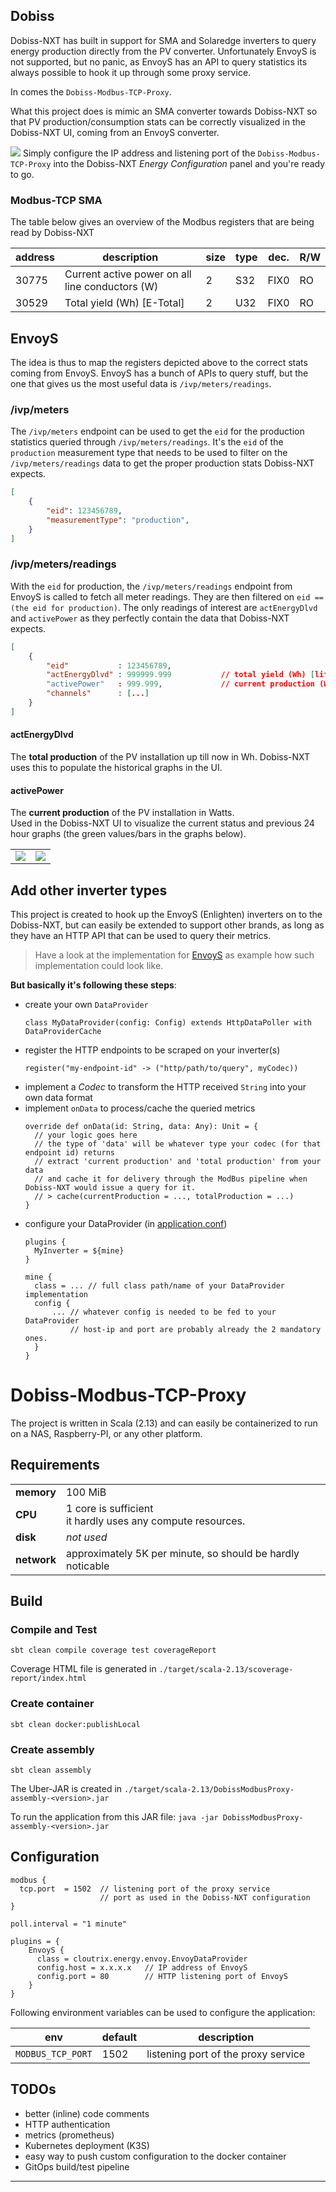 ## Dobiss

Dobiss-NXT has built in support for SMA and Solaredge inverters to query energy production directly from the PV converter.
Unfortunately EnvoyS is not supported, but no panic, as EnvoyS has an API to query statistics its always possible to
hook it up through some proxy service.

In comes the `Dobiss-Modbus-TCP-Proxy`.

What this project does is mimic an SMA converter towards Dobiss-NXT so that PV production/consumption stats
can be correctly visualized in the Dobiss-NXT UI, coming from an EnvoyS converter.

![](assets/dobiss-config.png)
Simply configure the IP address and listening port of the `Dobiss-Modbus-TCP-Proxy` into the Dobiss-NXT _Energy Configuration_
panel and you're ready to go.

### Modbus-TCP SMA

The table below gives an overview of the Modbus registers that are being read by Dobiss-NXT

| address | description                                      | size | type | dec. |R/W |
|---------|--------------------------------------------------|------|------|------|----|
| 30775   | Current active power on all line conductors (W)  | 2    | S32  | FIX0 | RO |
| 30529   | Total yield (Wh) [E-Total]                       | 2    | U32  | FIX0 | RO |

## EnvoyS

The idea is thus to map the registers depicted above to the correct stats coming from EnvoyS.
EnvoyS has a bunch of APIs to query stuff, but the one that gives us the most useful data is `/ivp/meters/readings`.

### /ivp/meters

The `/ivp/meters` endpoint can be used to get the `eid` for the production statistics queried through `/ivp/meters/readings`.
It's the `eid` of the `production` measurement type that needs to be used to filter on the `/ivp/meters/readings` data to get
the proper production stats Dobiss-NXT expects.

``` json
[
    {
        "eid": 123456789,
        "measurementType": "production",
    }
]
```

### /ivp/meters/readings

With the `eid` for production, the `/ivp/meters/readings` endpoint from EnvoyS is called to fetch all meter readings.
They are then filtered on `eid == (the eid for production)`.
The only readings of interest are `actEnergyDlvd` and `activePower` as they perfectly contain the data that Dobiss-NXT expects.

``` json
[
    {
        "eid"           : 123456789,
        "actEnergyDlvd" : 999999.999           // total yield (Wh) [lifetime]
        "activePower"   : 999.999,             // current production (W)
        "channels"      : [...]
    }
]
```

#### actEnergyDlvd
The **total production** of the PV installation up till now in Wh.
Dobiss-NXT uses this to populate the historical graphs in the UI.

#### activePower
The **current production** of the PV installation in Watts.  
Used in the Dobiss-NXT UI to visualize the current status and previous 24 hour graphs (the green values/bars in the graphs below).

|                                         |                                     |
| --------------------------------------- | ----------------------------------- |
|![](assets/dobiss-energy-ui-current.png) | ![](assets/dobiss-energy-ui-24h.png)|

## Add other inverter types

This project is created to hook up the EnvoyS (Enlighten) inverters on to the Dobiss-NXT, but can easily be extended
to support other brands, as long as they have an HTTP API that can be used to query their metrics.

> Have a look at the implementation for [EnvoyS](./src/main/scala/cloutrix/energy/envoy/EnvoyDataProvider.scala) as example how such implementation could look like.

**But basically it's following these steps**:

- create your own `DataProvider`
  ```
  class MyDataProvider(config: Config) extends HttpDataPoller with DataProviderCache
  ```
- register the HTTP endpoints to be scraped on your inverter(s)
  ```
  register("my-endpoint-id" -> ("http/path/to/query", myCodec))
  ```
- implement a _Codec_ to transform the HTTP received `String` into your own data format  
- implement `onData` to process/cache the queried metrics
  ```
  override def onData(id: String, data: Any): Unit = {
    // your logic goes here
    // the type of 'data' will be whatever type your codec (for that endpoint id) returns
    // extract 'current production' and 'total production' from your data
    // and cache it for delivery through the ModBus pipeline when Dobiss-NXT would issue a query for it.
    // > cache(currentProduction = ..., totalProduction = ...)
  }
  ```
- configure your DataProvider (in [application.conf](src/test/resources/application.conf))
  ```
  plugins {
    MyInverter = ${mine}
  }
  
  mine {
    class = ... // full class path/name of your DataProvider implementation
    config {
        ... // whatever config is needed to be fed to your DataProvider
            // host-ip and port are probably already the 2 mandatory ones.
    }
  }
  ```

# Dobiss-Modbus-TCP-Proxy

The project is written in Scala (2.13) and can easily be containerized to run on a NAS, Raspberry-PI, or any other platform.

## Requirements

|            |                                                                 |
|------------|-----------------------------------------------------------------|
| **memory** | 100 MiB                                                         |
| **CPU**    | 1 core is sufficient <br> it hardly uses any compute resources. |
| **disk**   | _not used_                                                      |
| **network**| approximately 5K per minute, so should be hardly noticable      | 

## Build

### Compile and Test
```
sbt clean compile coverage test coverageReport
```
Coverage HTML file is generated in `./target/scala-2.13/scoverage-report/index.html`

### Create container
```
sbt clean docker:publishLocal
```

### Create assembly
```
sbt clean assembly
```
The Uber-JAR is created in `./target/scala-2.13/DobissModbusProxy-assembly-<version>.jar`

To run the application from this JAR file: `java -jar DobissModbusProxy-assembly-<version>.jar`

## Configuration
```
modbus {
  tcp.port  = 1502  // listening port of the proxy service
                    // port as used in the Dobiss-NXT configuration
}

poll.interval = "1 minute"

plugins = {
    EnvoyS {
      class = cloutrix.energy.envoy.EnvoyDataProvider
      config.host = x.x.x.x   // IP address of EnvoyS
      config.port = 80        // HTTP listening port of EnvoyS
    }
}
```

Following environment variables can be used to configure the application:

| env                    | default | description                         |
|------------------------|---------|-------------------------------------|
| `MODBUS_TCP_PORT`      | 1502    | listening port of the proxy service |

## TODOs
 - better (inline) code comments
 - HTTP authentication
 - metrics (prometheus)
 - Kubernetes deployment (K3S)
 - easy way to push custom configuration to the docker container
 - GitOps build/test pipeline
---
